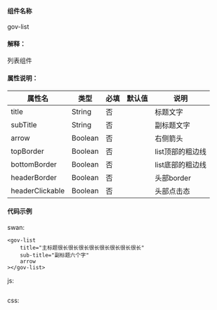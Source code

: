 #### 组件名称
gov-list

#### 解释：
列表组件

#### 属性说明：
|属性名 | 类型 | 必填 | 默认值 |说明 |
|---|---|---|---|---|
|title |String |否||标题文字|
|subTitle |String |否||副标题文字|
|arrow |Boolean |否||右侧箭头|
|topBorder |Boolean |否||list顶部的粗边线|
|bottomBorder |Boolean |否||list底部的粗边线|
|headerBorder |Boolean |否||头部border|
|headerClickable |Boolean |否||头部点击态|

#### 代码示例
swan:
```
<gov-list
    title="主标题很长很长很长很长很长很长很长很长"
    sub-title="副标题六个字"
    arrow
></gov-list>
```
js:
```

```
css:
```

```